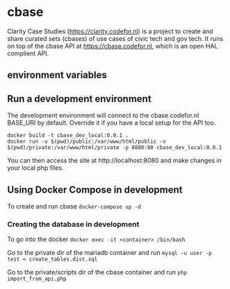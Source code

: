 # cbase
Clarity Case Studies (https://clarity.codefor.nl) is a project to create and share curated sets (cbases) of use cases of civic tech and gov tech. It runs on top of the cbase API at https://cbase.codefor.nl, which is an open HAL complient API.

## environment variables

## Run a development environment

The development environment will connect to the cbase.codefor.nl BASE_URI by default. Override it if you have a local setup for the API too.

```
docker build -t cbase_dev_local:0.0.1 .
docker run -v $(pwd)/public:/var/www/html/public -v $(pwd)/private:/var/www/html/private -p 8080:80 cbase_dev_local:0.0.1
```

You can then access the site at http://localhost:8080 and make changes in your local php files.

## Using Docker Compose in development

To create and run cbase `docker-compose up -d`

### Creating the database in development

To go into the docker `docker exec -it <container> /bin/bash`

Go to the private dir of the mariadb container and run `mysql -u user -p test < create_tables.dist.sql`

Go to the private/scripts dir of the cbase container and run `php import_from_api.php`

